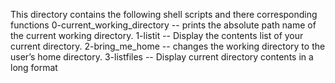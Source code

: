 This directory contains the following shell scripts and  there corresponding functions
0-current_working_directory -- prints the absolute path name of the current working directory.
1-listit -- Display the contents list of your current directory.
2-bring_me_home -- changes the working directory to the user’s home directory.
3-listfiles -- Display current directory contents in a long format
